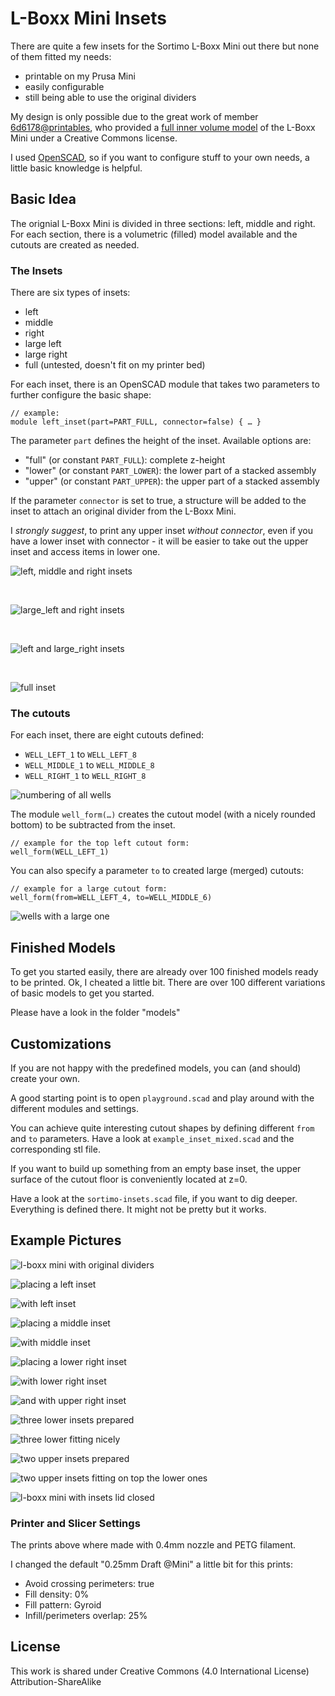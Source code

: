 # L-Boxx Mini Insets

There are quite a few insets for the Sortimo L-Boxx Mini out there but none of
them fitted my needs:

- printable on my Prusa Mini
- easily configurable
- still being able to use the original dividers

My design is only possible due to the great work of member [6d6178@printables][6d6178],
who provided a [full inner volume model][inner_volume] of the L-Boxx Mini under
a Creative Commons license.

I used [OpenSCAD][openscad], so if you want to configure stuff to your own
needs, a little basic knowledge is helpful.


## Basic Idea

The orignial L-Boxx Mini is divided in three sections: left, middle and right.
For each section, there is a volumetric (filled) model available and the cutouts
are created as needed.


### The Insets

There are six types of insets:

- left
- middle
- right
- large left
- large right
- full (untested, doesn't fit on my printer bed)

For each inset, there is an OpenSCAD module that takes two parameters to
further configure the basic shape:

```
// example:
module left_inset(part=PART_FULL, connector=false) { … }
```

The parameter ```part``` defines the height of the inset. Available
options are:

- "full" (or constant ```PART_FULL```): complete z-height
- "lower" (or constant ```PART_LOWER```): the lower part of a stacked assembly
- "upper" (or constant ```PART_UPPER```): the upper part of a stacked assembly

If the parameter ```connector``` is set to true, a structure will be added to
the inset to attach an original divider from the L-Boxx Mini.

I *strongly suggest*, to print any upper inset *without connector*, even if you
have a lower inset with connector - it will be easier to take out the upper
inset and access items in lower one.

![left, middle and right insets](jpgs/left_middle_and_right_inset.jpg)

&nbsp;

![large_left and right insets](jpgs/large_left_and_right_inset.jpg)

&nbsp;

![left and large_right insets](jpgs/left_and_large_right_inset.jpg)

&nbsp;

![full inset](jpgs/full_inset.jpg)


### The cutouts

For each inset, there are eight cutouts defined:

- ```WELL_LEFT_1``` to ```WELL_LEFT_8```
- ```WELL_MIDDLE_1``` to ```WELL_MIDDLE_8```
- ```WELL_RIGHT_1``` to ```WELL_RIGHT_8```

![numbering of all wells](jpgs/all_wells.jpg)

The module ```well_form(…)``` creates the cutout model (with a nicely rounded
bottom) to be subtracted from the inset.

```
// example for the top left cutout form:
well_form(WELL_LEFT_1)
```

You can also specify a parameter ```to``` to created large (merged) cutouts:

```
// example for a large cutout form:
well_form(from=WELL_LEFT_4, to=WELL_MIDDLE_6)
```

![wells with a large one](jpgs/all_wells_with_merge.jpg)


## Finished Models

To get you started easily, there are already over 100 finished models ready to
be printed. Ok, I cheated a little bit. There are over 100 different variations
of basic models to get you started.

Please have a look in the folder "models"


## Customizations

If you are not happy with the predefined models, you can (and should) create
your own.

A good starting point is to open ```playground.scad``` and play around with
the different modules and settings.

You can achieve quite interesting cutout shapes by defining different ```from```
and ```to``` parameters. Have a look at ```example_inset_mixed.scad``` and the
corresponding stl file.

If you want to build up something from an empty base inset, the upper surface
of the cutout floor is conveniently located at z=0.

Have a look at the ```sortimo-insets.scad``` file, if you want to dig deeper.
Everything is defined there. It might not be pretty but it works.


## Example Pictures


![l-boxx mini with original dividers](jpgs/01_l-boxx_mini_with_original_dividers.jpg "01_l-boxx_mini_with_original_dividers.jpg")

![placing a left inset](jpgs/02_placing_a_left_inset.jpg "02_placing_a_left_inset.jpg")

![with left inset](jpgs/03_with_left_inset.jpg "03_with_left_inset.jpg")

![placing a middle inset](jpgs/04_placing_a_middle_inset.jpg "04_placing_a_middle_inset.jpg")

![with middle inset](jpgs/05_with_middle_inset.jpg "05_with_middle_inset.jpg")

![placing a lower right inset](jpgs/06_placing_a_lower_right_inset.jpg "06_placing_a_lower_right_inset.jpg")

![with lower right inset](jpgs/07_with_lower_right_inset.jpg "07_with_lower_right_inset.jpg")

![and with upper right inset](jpgs/08_and_with_upper_right_inset.jpg "08_and_with_upper_right_inset.jpg")

![three lower insets prepared](jpgs/09_three_lower_insets_prepared.jpg "09_three_lower_insets_prepared.jpg")

![three lower fitting nicely](jpgs/10_three_lower_fitting_nicely.jpg "10_three_lower_fitting_nicely.jpg")

![two upper insets prepared](jpgs/11_two_upper_insets_prepared.jpg "11_two_upper_insets_prepared.jpg")

![two upper insets fitting on top the lower ones](jpgs/12_two_upper_insets_fitting_on_top_the_lower_ones.jpg "12_two_upper_insets_fitting_on_top_the_lower_ones.jpg")

![l-boxx mini with insets lid closed](jpgs/13_l-boxx_mini_with_insets_lid_closed.jpg "13_l-boxx_mini_with_insets_lid_closed.jpg")


### Printer and Slicer Settings

The prints above where made with 0.4mm nozzle and PETG filament.

I changed the default "0.25mm Draft @Mini" a little bit for this prints:

- Avoid crossing perimeters: true
- Fill density: 0%
- Fill pattern: Gyroid
- Infill/perimeters overlap: 25%


## License

This work is shared under Creative Commons (4.0 International License) Attribution-ShareAlike



[inner_volume]: https://www.printables.com/de/model/274527-bosch-sortimo-l-boxx-mini-inner-volume
[6d6178]: https://www.printables.com/de/@6d6178
[openscad]: https://openscad.org
